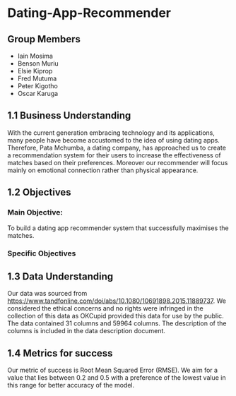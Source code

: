 # Dating-App-Recommender
## Group Members
*  Iain Mosima
*  Benson Muriu
*  Elsie Kiprop
*  Fred Mutuma
*  Peter Kigotho
*  Oscar Karuga

## 1.1 Business Understanding
With the current generation embracing technology and its applications, many people have become accustomed to the idea of using dating apps. Therefore, Pata Mchumba,  a dating company, has approached us to create a recommendation system for their users to increase the effectiveness of matches based on their preferences. Moreover our recommender will focus mainly on emotional connection rather than physical appearance. 
## 1.2 Objectives
### Main Objective:
To build a dating app recommender system that successfully maximises the matches.
### Specific Objectives
## 1.3 Data Understanding
Our data was sourced from https://www.tandfonline.com/doi/abs/10.1080/10691898.2015.11889737. We considered the ethical concerns and no rights were infringed in the collection of this data as OKCupid provided this data for use by the public.
The data contained 31 columns and 59964 columns. The description of the columns is included in the data description document.
## 1.4 Metrics for success
Our metric of success is Root Mean Squared Error (RMSE). We aim for a value that lies between 0.2 and 0.5 with a preference of the lowest value in this range for better accuracy of the model.

